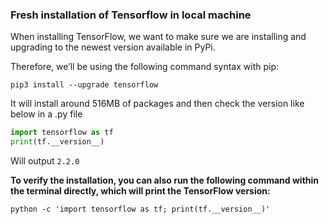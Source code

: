### Fresh installation of Tensorflow in local machine

When installing TensorFlow, we want to make sure we are installing and upgrading to the newest version available in PyPi.

Therefore, we’ll be using the following command syntax with pip:

`pip3 install --upgrade tensorflow`

It will install around 516MB of packages and then check the version like below in a .py file

```py
import tensorflow as tf
print(tf.__version__)
```

Will output `2.2.0`

**To verify the installation, you can also run the following command within the terminal directly, which will print the TensorFlow version:**

`python -c 'import tensorflow as tf; print(tf.__version__)'`
